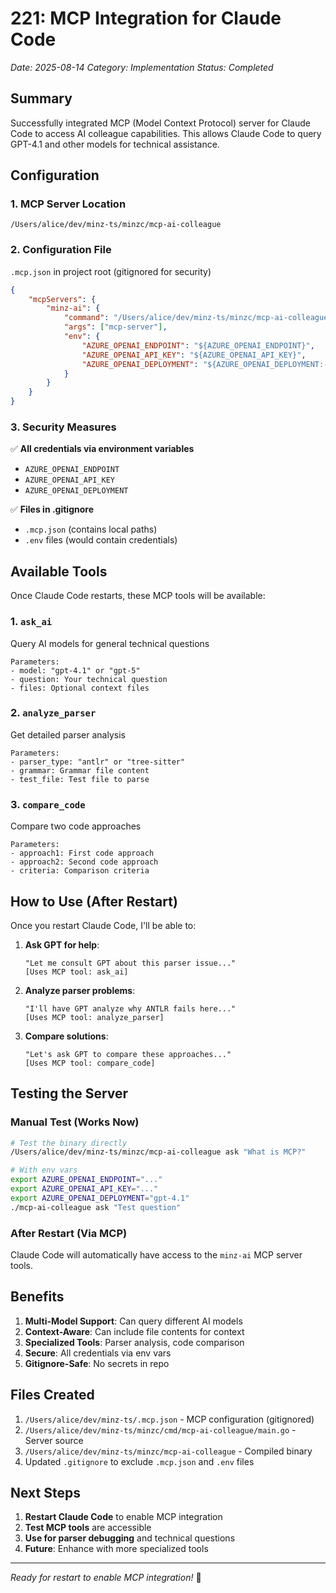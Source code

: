 # 221: MCP Integration for Claude Code

*Date: 2025-08-14*
*Category: Implementation*
*Status: Completed*

## Summary

Successfully integrated MCP (Model Context Protocol) server for Claude Code to access AI colleague capabilities. This allows Claude Code to query GPT-4.1 and other models for technical assistance.

## Configuration

### 1. MCP Server Location
```
/Users/alice/dev/minz-ts/minzc/mcp-ai-colleague
```

### 2. Configuration File
`.mcp.json` in project root (gitignored for security)

```json
{
    "mcpServers": {
        "minz-ai": {
            "command": "/Users/alice/dev/minz-ts/minzc/mcp-ai-colleague",
            "args": ["mcp-server"],
            "env": {
                "AZURE_OPENAI_ENDPOINT": "${AZURE_OPENAI_ENDPOINT}",
                "AZURE_OPENAI_API_KEY": "${AZURE_OPENAI_API_KEY}",
                "AZURE_OPENAI_DEPLOYMENT": "${AZURE_OPENAI_DEPLOYMENT:-gpt-4.1}"
            }
        }
    }
}
```

### 3. Security Measures

✅ **All credentials via environment variables**
- `AZURE_OPENAI_ENDPOINT`
- `AZURE_OPENAI_API_KEY`
- `AZURE_OPENAI_DEPLOYMENT`

✅ **Files in .gitignore**
- `.mcp.json` (contains local paths)
- `.env` files (would contain credentials)

## Available Tools

Once Claude Code restarts, these MCP tools will be available:

### 1. `ask_ai`
Query AI models for general technical questions
```
Parameters:
- model: "gpt-4.1" or "gpt-5"
- question: Your technical question
- files: Optional context files
```

### 2. `analyze_parser`
Get detailed parser analysis
```
Parameters:
- parser_type: "antlr" or "tree-sitter"
- grammar: Grammar file content
- test_file: Test file to parse
```

### 3. `compare_code`
Compare two code approaches
```
Parameters:
- approach1: First code approach
- approach2: Second code approach
- criteria: Comparison criteria
```

## How to Use (After Restart)

Once you restart Claude Code, I'll be able to:

1. **Ask GPT for help**:
   ```
   "Let me consult GPT about this parser issue..."
   [Uses MCP tool: ask_ai]
   ```

2. **Analyze parser problems**:
   ```
   "I'll have GPT analyze why ANTLR fails here..."
   [Uses MCP tool: analyze_parser]
   ```

3. **Compare solutions**:
   ```
   "Let's ask GPT to compare these approaches..."
   [Uses MCP tool: compare_code]
   ```

## Testing the Server

### Manual Test (Works Now)
```bash
# Test the binary directly
/Users/alice/dev/minz-ts/minzc/mcp-ai-colleague ask "What is MCP?"

# With env vars
export AZURE_OPENAI_ENDPOINT="..."
export AZURE_OPENAI_API_KEY="..."
export AZURE_OPENAI_DEPLOYMENT="gpt-4.1"
./mcp-ai-colleague ask "Test question"
```

### After Restart (Via MCP)
Claude Code will automatically have access to the `minz-ai` MCP server tools.

## Benefits

1. **Multi-Model Support**: Can query different AI models
2. **Context-Aware**: Can include file contents for context
3. **Specialized Tools**: Parser analysis, code comparison
4. **Secure**: All credentials via env vars
5. **Gitignore-Safe**: No secrets in repo

## Files Created

1. `/Users/alice/dev/minz-ts/.mcp.json` - MCP configuration (gitignored)
2. `/Users/alice/dev/minz-ts/minzc/cmd/mcp-ai-colleague/main.go` - Server source
3. `/Users/alice/dev/minz-ts/minzc/mcp-ai-colleague` - Compiled binary
4. Updated `.gitignore` to exclude `.mcp.json` and `.env` files

## Next Steps

1. **Restart Claude Code** to enable MCP integration
2. **Test MCP tools** are accessible
3. **Use for parser debugging** and technical questions
4. **Future**: Enhance with more specialized tools

---

*Ready for restart to enable MCP integration!* 🚀